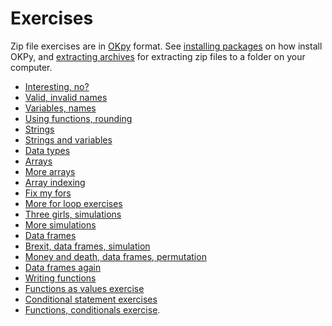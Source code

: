 # Exercises

Zip file exercises are in [OKpy](https://okpy.org) format.  See [installing
packages](../mechanics/installing_packages) on how install OKPy, and
[extracting archives](../mechanics/extracting) for extracting zip files to
a folder on your computer.

* [Interesting, no?](interesting)
* [Valid, invalid names](names)
* [Variables, names](basic_names.zip)
* [Using functions, rounding](rounding.zip)
* [Strings](strings.zip)
* [Strings and variables](strings_vars.zip)
* [Data types](data_types.zip)
* [Arrays](arrays.zip)
* [More arrays](more_arrays.zip)
* [Array indexing](array_indexing)
* [Fix my fors](fix_my_fors.zip)
* [More for loop exercises](for_loops)
* [Three girls, simulations](three_girls.zip)
* [More simulations](simulation.zip)
* [Data frames](data_frames.zip)
* [Brexit, data frames, simulation](brexiteering.zip)
* [Money and death, data frames, permutation](money_death.zip)
* [Data frames again](df_exercises)
* [Writing functions](first_functions.zip)
* [Functions as values exercise](function_vals.zip)
* [Conditional statement
  exercises](conditional_statements_exercises)
* [Functions, conditionals exercise](functions_conditionals.zip).

